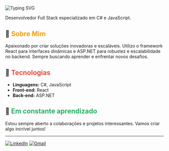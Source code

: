 ## <div align="center">
  <img src="https://readme-typing-svg.herokuapp.com?font=Fira+Code&size=24&pause=1000&color=#f39c12&width=435&lines=Ol%C3%A1%2C+eu+sou+o+Roger+Albuquerque!" alt="Typing SVG" />
</div>

Desenvolvedor Full Stack especializado em C# e JavaScript.

## 🚀 <span style="color:#f39c12;">Sobre Mim</span>
Apaixonado por criar soluções inovadoras e escaláveis. Utilizo o framework React para interfaces dinâmicas e ASP.NET para robustez e escalabilidade no backend. Sempre buscando aprender e enfrentar novos desafios.

## 🔧 <span style="color:#e74c3c;">Tecnologias</span>
- **Linguagens:** C#, JavaScript
- **Front-end:** React
- **Back-end:** ASP.NET

## 🌱 <span style="color:#27ae60;">Em constante aprendizado</span>
Estou sempre aberto a colaborações e projetos interessantes. Vamos criar algo incrível juntos!

---

[![LinkedIn](https://img.shields.io/badge/LinkedIn-000?style=for-the-badge&logo=linkedin&logoColor=0E76A8)](https://br.linkedin.com/in/roger-albuquerque-955a11195) [![Gmail](https://img.shields.io/badge/Gmail-000?style=for-the-badge&logo=gmail&logoColor=EA4335)](mailto:contatorogeroficial@gmail.com)
